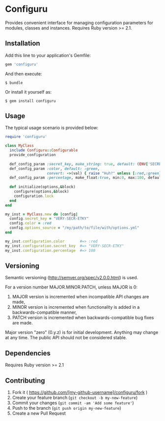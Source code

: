 # Configuru

Provides convenient interface for managing configuration parameters for modules, classes and instances.
Requires Ruby version >= 2.1.

## Installation

Add this line to your application's Gemfile:

```ruby
gem 'configuru'
```

And then execute:

    $ bundle

Or install it yourself as:

    $ gem install configuru

## Usage

The typical usage scenario is provided below:

```ruby
require 'configuru'

class MyClass
  include Configuru::Configurable
  provide_configuration
  
  def_config_param :secret_key, make_string: true, default: (ENV['SECRET_KEY_'] || '???')
  def_config_param :color, default: :green, 
                   convert: ->(val) { raise "Huh?" unless [:red,:green].include?(val); val }
  def_config_param :percentage, make_float:true, min:0, max:100, default:100
  
  def initialize(options,&block)
    configure(options,&block)
    configuration.lock
  end
end

my_inst = MyClass.new do |config|
  config.secret_key = "VERY-SECR-ETKY"
  config.color = :red
  config.options_source = "/my/path/to/file/with/options.yml"
end

my_inst.configuration.color       #=> :red
my_inst.configuration.secret_key  #=> "VERY-SECR-ETKY"
my_inst.configuration.percentage  #=> 100
```



## Versioning

Semantic versioning (http://semver.org/spec/v2.0.0.html) is used. 

For a version number MAJOR.MINOR.PATCH, unless MAJOR is 0:

1. MAJOR version is incremented when incompatible API changes are made,
2. MINOR version is incremented when functionality is added in a backwards-compatible manner, 
3. PATCH version is incremented when backwards-compatible bug fixes are made.

Major version "zero" (0.y.z) is for initial development. Anything may change at any time. 
The public API should not be considered stable. 

## Dependencies

Requires Ruby version >= 2.1

## Contributing

1. Fork it ( https://github.com/[my-github-username]/configuru/fork )
2. Create your feature branch (`git checkout -b my-new-feature`)
3. Commit your changes (`git commit -am 'Add some feature'`)
4. Push to the branch (`git push origin my-new-feature`)
5. Create a new Pull Request
